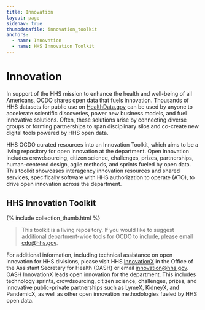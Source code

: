 ```yaml
---
title: Innovation
layout: page
sidenav: true
thumbdatafile: innovation_toolkit
anchors:
  - name: Innovation
  - name: HHS Innovation Toolkit
---
```


# Innovation

In support of the HHS mission to enhance the health and well-being of all Americans, OCDO shares open data that fuels innovation. Thousands of HHS datasets for public use on [HealthData.gov](https://healthdata.gov) can be used by anyone to accelerate scientific discoveries, power new business models, and fuel innovative solutions.  Often, these solutions arise by connecting diverse groups or forming partnerships to span disciplinary silos and co-create new digital tools powered by HHS open data. 

HHS OCDO curated resources into an Innovation Toolkit, which aims to be a living repository for open innovation at the department. Open innovation includes crowdsourcing, citizen science, challenges, prizes, partnerships, human-centered design, agile methods, and sprints fueled by open data. This toolkit showcases interagency innovation resources and shared services, specifically software with HHS authorization to operate (ATO), to drive open innovation across the department.

## HHS Innovation Toolkit

{% include collection_thumb.html %}

> This toolkit is a living repository. If you would like to suggest additional department-wide tools for OCDO to include, please email [cdo@hhs.gov](mailto:cdo@hhs.gov). 

For additional information, including technical assistance on open innovation for HHS divisions, please visit HHS [InnovationX](https://www.hhs.gov/ash/osm/innovationx/index.html) in the Office of the Assistant Secretary for Health (OASH) or email [innovation@hhs.gov](mailto:innovation@hhs.gov). OASH InnovationX leads open innovation for the department. This includes technology sprints, crowdsourcing, citizen science, challenges, prizes, and innovative public-private partnerships such as LymeX, KidneyX, and PandemicX, as well as other open innovation methodologies fueled by HHS open data.
